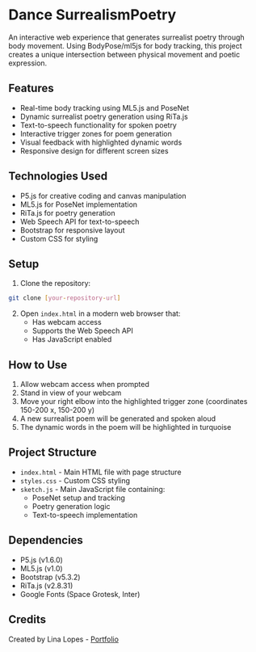# Dance SurrealismPoetry

An interactive web experience that generates surrealist poetry through body movement. Using BodyPose/ml5js for body tracking, this project creates a unique intersection between physical movement and poetic expression.

## Features

- Real-time body tracking using ML5.js and PoseNet
- Dynamic surrealist poetry generation using RiTa.js
- Text-to-speech functionality for spoken poetry
- Interactive trigger zones for poem generation
- Visual feedback with highlighted dynamic words
- Responsive design for different screen sizes

## Technologies Used

- P5.js for creative coding and canvas manipulation
- ML5.js for PoseNet implementation
- RiTa.js for poetry generation
- Web Speech API for text-to-speech
- Bootstrap for responsive layout
- Custom CSS for styling

## Setup

1. Clone the repository:
```bash
git clone [your-repository-url]
```

2. Open `index.html` in a modern web browser that:
   - Has webcam access
   - Supports the Web Speech API
   - Has JavaScript enabled

## How to Use

1. Allow webcam access when prompted
2. Stand in view of your webcam
3. Move your right elbow into the highlighted trigger zone (coordinates 150-200 x, 150-200 y)
4. A new surrealist poem will be generated and spoken aloud
5. The dynamic words in the poem will be highlighted in turquoise

## Project Structure

- `index.html` - Main HTML file with page structure
- `styles.css` - Custom CSS styling
- `sketch.js` - Main JavaScript file containing:
  - PoseNet setup and tracking
  - Poetry generation logic
  - Text-to-speech implementation

## Dependencies

- P5.js (v1.6.0)
- ML5.js (v1.0)
- Bootstrap (v5.3.2)
- RiTa.js (v2.8.31)
- Google Fonts (Space Grotesk, Inter)

## Credits

Created by Lina Lopes - [Portfolio](https://www.linalopes.info/)
